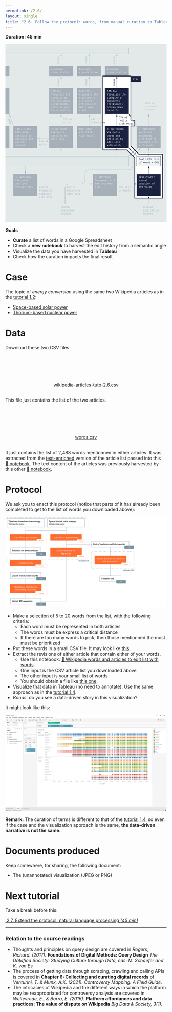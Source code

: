 ```yaml
---
permalink: /2.6/
layout: single
title: "2.6. Follow the protocol: words, from manual curation to Tableau"
---
```


**Duration: 45 min**

[
	![Overview tuto 2.6](../assets/images/2-6.jpg)
](../assets/images/2-6.jpg)

**Goals**
* **Curate** a list of words in a Google Spreadsheet
* Check a **new notebook** to harvest the edit history from a semantic angle
* Visualize the data you have harvested in **Tableau**
* Check how the curation impacts the final result

# Case

The topic of *energy conversion* using the same two Wikipedia articles as in the [tutorial 1.2](../1.2/):
* [Space-based solar power](https://en.wikipedia.org/wiki/Space-based_solar_power)
* [Thorium-based nuclear power](https://en.wikipedia.org/wiki/Thorium-based_nuclear_power)

# Data

Download these two CSV files:

<center><a href="../assets/data/2-6/wikipedia-articles-tuto-2.6.csv">
	<i class="fas fa-file-csv" style="font-size:5em"></i><br>
	wikipedia-articles-tuto-2.6.csv
</a><br><br></center>

This file just contains the list of the two articles.

<center><a href="../assets/data/2-6/words.csv">
	<i class="fas fa-file-csv" style="font-size:5em"></i><br>
	words.csv
</a><br><br></center>

It just contains the list of 2,488 words mentionned in either articles. It was extracted from the [<i class="fas fa-file-csv"></i> text-enriched](../assets/data/2-6/wikipedia-articles-with-text-tuto-2.6.csv) version of the article list passed into this [🍕&nbsp;notebook](https://colab.research.google.com/github/jacomyma/mapping-controversies/blob/main/notebooks/Documents_with_text_to_word_list.ipynb). The text content of the articles was previously harvested by this other [🍾&nbsp;notebook](https://colab.research.google.com/github/jacomyma/mapping-controversies/blob/main/notebooks/Wikipedia_articles_extract_text.ipynb).

# Protocol

We ask you to enact this protocol (notice that parts of it has already been completed to get to the list of words you downloaded above):

[
	![Overview tuto 2.6](../assets/images/2-6/Protocol_Tutorial2-6.svg)
](../assets/images/2-6/Protocol_Tutorial2-6.svg)

* Make a selection of 5 to 20 words from the list, with the following criteria:
	* Each word must be represented in both articles
	* The words must be express a critical distance
	* If there are too many words to pick, then those mentionned the most must be prioritized
* Put these words in a small CSV file. It may look like [<i class="fas fa-file-csv"></i> this](../assets/data/2-6/words-small-list.csv).
* Extract the revisions of either article that contain either of your words.
	* Use this notebook: [🍱&nbsp;Wikipedia words and articles to edit list with words](https://colab.research.google.com/github/jacomyma/mapping-controversies/blob/main/notebooks/Wikipedia_words_and_articles_to_edit_list_with_words.ipynb).
	* One input is the CSV article list you downloaded above
	* The other input is your small list of words
	* You should obtain a file like [<i class="fas fa-file-csv"></i> this one](../assets/data/2-6/terms-and-revisions.csv).
* Visualize that data in Tableau (no need to annotate). Use the same approach as in the [tutorial 1.4](../1.4/).
* *Bonus*: do you see a data-driven story in this visualization?

It might look like this:

[
	![Tableau](../assets/images/2-6/tableau.png)
](../assets/images/2-6/tableau.png)

**Remark:** The curation of terms is different to that of the [tutorial 1.4](../1.4/), so even if the case and the visualization approach is the same, **the data-driven narrative is not the same**.

# Documents produced

Keep somewhere, for sharing, the following document:
* The (unannotated) visualization (JPEG or PNG)

# Next tutorial

Take a break before this:

[<i class="fas fa-forward"></i>&nbsp;2.7. Extend the protocol: natural language processing *(45 min)*](../2.7/)

---

### Relation to the course readings

* Thoughts and principles on query design are covered in *Rogers, Richard. (2017).* **Foundations of Digital Methods: Query Design** *The Datafied Society: Studying Culture through Data, eds: M. Schaefer and K. van Es*
* The process of getting data through scraping, crawling and calling APIs is covered in **Chapter 6: Collecting and curating digital records** of *Venturini, T. & Munk, A.K. (2021). Controversy Mapping: A Field Guide.*
* The intricacies of Wikipedia and the different ways in which the platform may be reappropriated for controversy analysis are covered in *Weltevrede, E., & Borra, E. (2016).* **Platform affordances and data practices: The value of dispute on Wikipedia**
*Big Data & Society, 3(1).*
